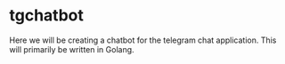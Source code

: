# tgchatbot
Here we will be creating a chatbot for the telegram chat application. This will primarily be written in Golang.
